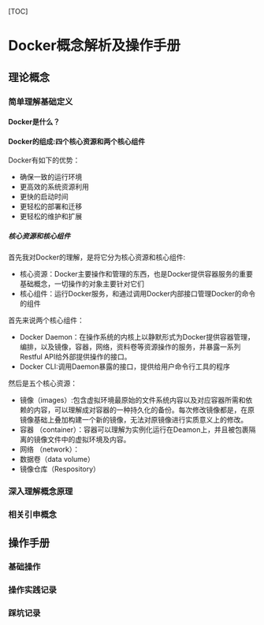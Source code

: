 [TOC]

# Docker概念解析及操作手册

## 理论概念

### 简单理解基础定义

#### Docker是什么？

#### Docker的组成:四个核心资源和两个核心组件
 Docker有如下的优势：
 - 确保一致的运行环境
 - 更高效的系统资源利用
 - 更快的启动时间
 - 更轻松的部署和迁移
 - 更轻松的维护和扩展

##### 核心资源和核心组件
首先我对Docker的理解，是将它分为核心资源和核心组件:

- 核心资源：Docker主要操作和管理的东西，也是Docker提供容器服务的重要基础概念，一切操作的对象主要针对它们
- 核心组件：运行Docker服务，和通过调用Docker内部接口管理Docker的命令的组件

首先来说两个核心组件：
- Docker Daemon：在操作系统的内核上以静默形式为Docker提供容器管理，编排，以及镜像，容器，网络，资料卷等资源操作的服务，并暴露一系列Restful API给外部提供操作的接口。
- Docker CLI:调用Daemon暴露的接口，提供给用户命令行工具的程序

然后是五个核心资源：

- 镜像（images）:包含虚拟环境最原始的文件系统内容以及对应容器所需和依赖的内容，可以理解成对容器的一种持久化的备份。每次修改镜像都是，在原镜像基础上叠加构建一个新的镜像，无法对原镜像进行实质意义上的修改。
- 容器 （container）：容器可以理解为实例化运行在Deamon上，并且被包裹隔离的镜像文件中的虚拟环境及内容。
- 网络 （network）：
- 数据卷（data volume）
- 镜像仓库（Respository）

### 深入理解概念原理

### 相关引申概念

## 操作手册

### 基础操作

### 操作实践记录

### 踩坑记录






